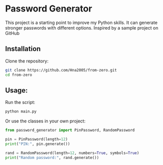 # Password Generator
This project is a starting point to improve my Python skills. It can generate stronger passwords with different options.
Inspired by a sample project on GitHub
## Installation
Clone the repository:
```bash
git clone https://github.com/Hna2005/from-zero.git
cd from-zero
```
## Usage:
Run the script:
```bash
python main.py
```
Or use the classes in your own project:
```python
from password_generator import PinPassword, RandomPassword

pin = PinPassword(length=12)
print("PIN:", pin.generate())

rand = RandomPassword(length=12, numbers=True, symbols=True)
print("Random password:", rand.generate())
```
